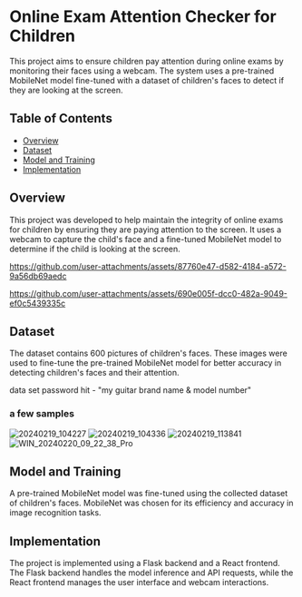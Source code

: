 # Online Exam Attention Checker for Children

This project aims to ensure children pay attention during online exams by monitoring their faces using a webcam. The system uses a pre-trained MobileNet model fine-tuned with a dataset of children's faces to detect if they are looking at the screen.



## Table of Contents

- [Overview](#overview)
- [Dataset](#dataset)
- [Model and Training](#model-and-training)
- [Implementation](#implementation)


## Overview

This project was developed to help maintain the integrity of online exams for children by ensuring they are paying attention to the screen. It uses a webcam to capture the child's face and a fine-tuned MobileNet model to determine if the child is looking at the screen.

https://github.com/user-attachments/assets/87760e47-d582-4184-a572-9a56db69aedc

https://github.com/user-attachments/assets/690e005f-dcc0-482a-9049-ef0c5439335c

## Dataset

The dataset contains 600 pictures of children's faces. These images were used to fine-tune the pre-trained MobileNet model for better accuracy in detecting children's faces and their attention.

data set password hit - "my guitar brand name & model number"

### a few samples
![20240219_104227](https://github.com/user-attachments/assets/35bc3b32-c975-4615-941c-761bb004e2bd)
![20240219_104336](https://github.com/user-attachments/assets/10d3457d-deb7-4e93-b796-133672bf2d7d)
![20240219_113841](https://github.com/user-attachments/assets/e76a6b50-c3e9-4b0a-96f0-d6b199e6dbdb)
![WIN_20240220_09_22_38_Pro](https://github.com/user-attachments/assets/60d99659-a73c-41f3-beda-2f8f5f2f967d)



## Model and Training

A pre-trained MobileNet model was fine-tuned using the collected dataset of children's faces. MobileNet was chosen for its efficiency and accuracy in image recognition tasks.

## Implementation

The project is implemented using a Flask backend and a React frontend. The Flask backend handles the model inference and API requests, while the React frontend manages the user interface and webcam interactions.


